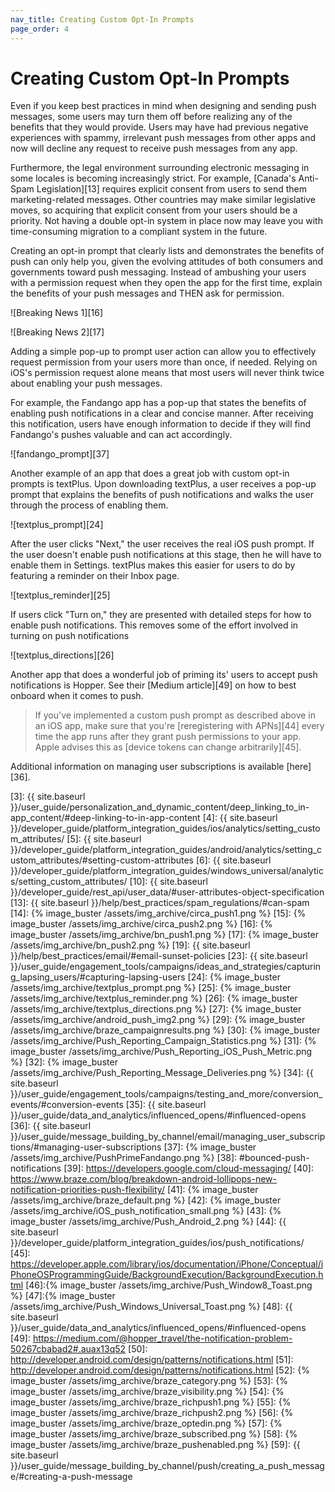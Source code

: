 ```yaml
---
nav_title: Creating Custom Opt-In Prompts
page_order: 4
---
```


# Creating Custom Opt-In Prompts

Even if you keep best practices in mind when designing and sending push messages, some users may turn them off before realizing any of the benefits that they would provide. Users may have had previous negative experiences with spammy, irrelevant push messages from other apps and now will decline any request to receive push messages from any app.

Furthermore, the legal environment surrounding electronic messaging in some locales is becoming increasingly strict. For example, [Canada's Anti-Spam Legislation][13] requires explicit consent from users to send them marketing-related messages. Other countries may make similar legislative moves, so acquiring that explicit consent from your users should be a priority. Not having a double opt-in system in place now may leave you with time-consuming migration to a compliant system in the future.

Creating an opt-in prompt that clearly lists and demonstrates the benefits of push can only help you, given the evolving attitudes of both consumers and governments toward push messaging. Instead of ambushing your users with a permission request when they open the app for the first time, explain the benefits of your push messages and THEN ask for permission.

![Breaking News 1][16]

![Breaking News 2][17]

Adding a simple pop-up to prompt user action can allow you to effectively request permission from your users more than once, if needed. Relying on iOS's permission request alone means that most users will never think twice about enabling your push messages.

For example, the Fandango app has a pop-up that states the benefits of enabling push notifications in a clear and concise manner. After receiving this notification, users have enough information to decide if they will find Fandango's pushes valuable and can act accordingly.

![fandango_prompt][37]

Another example of an app that does a great job with custom opt-in prompts is textPlus. Upon downloading textPlus, a user receives a pop-up prompt that explains the benefits of push notifications and walks the user through the process of enabling them.

![textplus_prompt][24]

After the user clicks "Next," the user receives the real iOS push prompt. If the user doesn't enable push notifications at this stage, then he will have to enable them in Settings. textPlus makes this easier for users to do by featuring a reminder on their Inbox page.

![textplus_reminder][25]

If users click "Turn on," they are presented with detailed steps for how to enable push notifications. This removes some of the effort involved in turning on push notifications

![textplus_directions][26]

Another app that does a wonderful job of priming its' users to accept push notifications is Hopper. See their [Medium article][49] on how to best onboard when it comes to push.

> If you've implemented a custom push prompt as described above in an iOS app, make sure that you're [reregistering with APNs][44] every time the app runs after they grant push permissions to your app. Apple advises this as [device tokens can change arbitrarily][45].

Additional information on managing user subscriptions is available [here][36].

[3]: {{ site.baseurl }}/user_guide/personalization_and_dynamic_content/deep_linking_to_in-app_content/#deep-linking-to-in-app-content
[4]: {{ site.baseurl }}/developer_guide/platform_integration_guides/ios/analytics/setting_custom_attributes/
[5]: {{ site.baseurl }}/developer_guide/platform_integration_guides/android/analytics/setting_custom_attributes/#setting-custom-attributes
[6]: {{ site.baseurl }}/developer_guide/platform_integration_guides/windows_universal/analytics/setting_custom_attributes/
[10]: {{ site.baseurl }}/developer_guide/rest_api/user_data/#user-attributes-object-specification
[13]: {{ site.baseurl }}/help/best_practices/spam_regulations/#can-spam
[14]: {% image_buster /assets/img_archive/circa_push1.png %}
[15]: {% image_buster /assets/img_archive/circa_push2.png %}
[16]: {% image_buster /assets/img_archive/bn_push1.png %}
[17]: {% image_buster /assets/img_archive/bn_push2.png %}
[19]: {{ site.baseurl }}/help/best_practices/email/#email-sunset-policies
[23]: {{ site.baseurl }}/user_guide/engagement_tools/campaigns/ideas_and_strategies/capturing_lapsing_users/#capturing-lapsing-users
[24]: {% image_buster /assets/img_archive/textplus_prompt.png %}
[25]: {% image_buster /assets/img_archive/textplus_reminder.png %}
[26]: {% image_buster /assets/img_archive/textplus_directions.png %}
[27]: {% image_buster /assets/img_archive/android_push_img2.png %}
[29]: {% image_buster /assets/img_archive/braze_campaignresults.png %}
[30]: {% image_buster /assets/img_archive/Push_Reporting_Campaign_Statistics.png %}
[31]: {% image_buster /assets/img_archive/Push_Reporting_iOS_Push_Metric.png %}
[32]: {% image_buster /assets/img_archive/Push_Reporting_Message_Deliveries.png %}
[34]: {{ site.baseurl }}/user_guide/engagement_tools/campaigns/testing_and_more/conversion_events/#conversion-events
[35]: {{ site.baseurl }}/user_guide/data_and_analytics/influenced_opens/#influenced-opens
[36]: {{ site.baseurl }}/user_guide/message_building_by_channel/email/managing_user_subscriptions/#managing-user-subscriptions
[37]: {% image_buster /assets/img_archive/PushPrimeFandango.png %}
[38]: #bounced-push-notifications
[39]: https://developers.google.com/cloud-messaging/
[40]: https://www.braze.com/blog/breakdown-android-lollipops-new-notification-priorities-push-flexibility/
[41]: {% image_buster /assets/img_archive/braze_default.png %}
[42]: {% image_buster /assets/img_archive/iOS_push_notification_small.png %}
[43]: {% image_buster /assets/img_archive/Push_Android_2.png %}
[44]: {{ site.baseurl }}/developer_guide/platform_integration_guides/ios/push_notifications/
[45]: https://developer.apple.com/library/ios/documentation/iPhone/Conceptual/iPhoneOSProgrammingGuide/BackgroundExecution/BackgroundExecution.html
[46]:{% image_buster /assets/img_archive/Push_Window8_Toast.png %}
[47]:{% image_buster /assets/img_archive/Push_Windows_Universal_Toast.png %}
[48]: {{ site.baseurl }}/user_guide/data_and_analytics/influenced_opens/#influenced-opens
[49]: https://medium.com/@hopper_travel/the-notification-problem-50267cbabad2#.auax13q52
[50]: http://developer.android.com/design/patterns/notifications.html
[51]: http://developer.android.com/design/patterns/notifications.html
[52]: {% image_buster /assets/img_archive/braze_category.png %}
[53]: {% image_buster /assets/img_archive/braze_visibility.png %}
[54]: {% image_buster /assets/img_archive/braze_richpush1.png %}
[55]: {% image_buster /assets/img_archive/braze_richpush2.png %}
[56]: {% image_buster /assets/img_archive/braze_optedin.png %}
[57]: {% image_buster /assets/img_archive/braze_subscribed.png %}
[58]: {% image_buster /assets/img_archive/braze_pushenabled.png %}
[59]: {{ site.baseurl }}/user_guide/message_building_by_channel/push/creating_a_push_message/#creating-a-push-message
